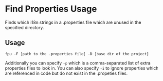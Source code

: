 # Find Properties Usage

Finds which i18n strings in a .properties file which are unused in the specified directory.

## Usage ##

    fpu -F [path to the .properties file] -D [base dir of the project]
    
Additionally you can specify `-p` which is a comma-separated list of extra properties files to look in. You can also specify `-i` to ignore properties which are referenced in code but do not exist in the .propeties files.
